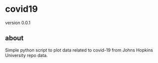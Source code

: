 # covid19

version 0.0.1

## about

Simple python script to plot data related to covid-19 from Johns Hopkins University repo data.
